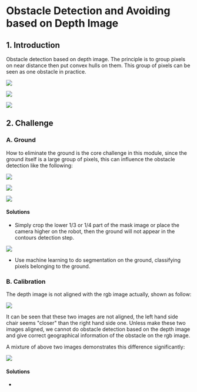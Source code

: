 # Obstacle Detection and Avoiding based on Depth Image

## 1. Introduction

Obstacle detection based on depth image. The principle is to group pixels on near distance then put convex hulls on them. This group of pixels can be seen as one obstacle in practice.



![](demo/1_raw.jpg)

![](demo/1_mask.jpg)

![](demo/1_hull.jpg)



## 2. Challenge

### A. Ground

How to eliminate the ground is the core challenge in this module, since the ground itself is a large group of pixels, this can influence the obstacle detection like the following:



![](demo/5_raw.jpg)

![](demo/5_mask.jpg)

![](demo/5_hull.jpg)



#### **Solutions**

- Simply crop the lower 1/3 or 1/4 part of the mask image or place the camera higher on the robot, then the ground will not appear in the contours detection step.

  

![](demo/hull_crop.jpg)



- Use machine learning to do segmentation on the ground, classifying pixels belonging to the ground.

  

### B. Calibration

The depth image is not aligned with the rgb image actually, shown as follow:

![](demo/compare_rgb_depth.jpg)

It can be seen that these two images are not aligned, the left hand side chair seems "closer" than the right hand side one. Unless make these two images aligned, we cannot do obstacle detection based on the depth image and give correct geographical information of the obstacle on the rgb image.

A mixture of above two images demonstrates this difference significantly:

![](demo/mix_rgb_depth.jpg)



#### **Solutions**

- 